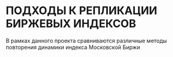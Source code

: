 # ПОДХОДЫ К РЕПЛИКАЦИИ БИРЖЕВЫХ ИНДЕКСОВ

В рамках данного проекта сравниваются различные методы повторения динамики индекса Московской Биржи

